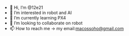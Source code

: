 - 👋 Hi, I’m @12e21
- 👀 I’m interested in robot and AI
- 🌱 I’m currently learning PX4
- 💞️ I’m looking to collaborate on robot
- 📫 How to reach me -> my email:macossoho@gmail.com

